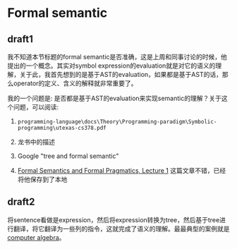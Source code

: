 # Formal semantic

## draft1

我不知道本节标题的formal semantic是否准确，这是上周和同事讨论的时候，他提出的一个概念。其实对symbol expression的evaluation就是对它的语义的理解，关于此，我首先想到的是基于AST的evaluation，如果都是基于AST的话，那么operator的定义、含义的解释就非常重要了。

我的一个问题是: 是否都是基于AST的evaluation来实现semantic的理解？关于这个问题，可以阅读: 

1) `programming-language\docs\Theory\Programming-paradigm\Symbolic-programming\utexas-cs378.pdf`

2) 龙书中的描述

3) Google "tree and formal semantic"

4) [Formal Semantics and Formal Pragmatics, Lecture 1](http://people.umass.edu/partee/MGU_2009/materials/MGU091_2-up.pdf)  这篇文章不错，已经将他保存到了本地



## draft2

将sentence看做是expression，然后将expression转换为tree，然后基于tree进行翻译，将它翻译为一些列的指令，这就完成了语义的理解。最最典型的案例就是[computer algebra](https://en.wikipedia.org/wiki/Computer_algebra)。